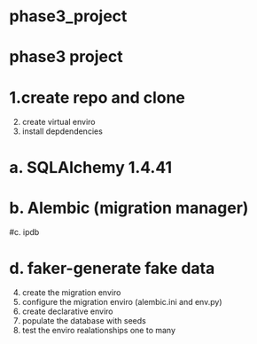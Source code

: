 # phase3_project

# phase3 project

# 1.create repo and clone

2. create virtual enviro
3. install depdendencies

# a. SQLAlchemy 1.4.41

# b. Alembic (migration manager)

#c. ipdb

# d. faker-generate fake data

4. create the migration enviro
5. configure the migration enviro (alembic.ini and env.py)
6. create declarative enviro
7. populate the database with seeds
8. test the enviro realationships one to many
